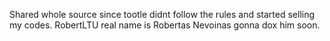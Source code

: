 Shared whole source since tootle didnt follow the rules and started selling my codes.
RobertLTU real name is Robertas Nevoinas gonna dox him soon.
